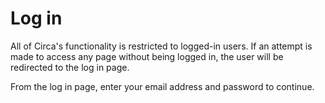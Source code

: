 # Log in

All of Circa's functionality is restricted to logged-in users. If an attempt is made to access any page without being logged in, the user will be redirected to the log in page.

From the log in page, enter your email address and password to continue.
